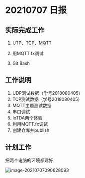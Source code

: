 # 20210707 日报



## 实际完成工作

1. UTP、TCP、MQTT

2. 用MQTT.fx调试
3. Git Bash

## 工作说明

1. UDP测试数据（学号2018080405）
2. TCP测试数据（学号2018080405）
3. MQTT主题测试数据
4. 串口调试
5. IoTDA两个体验
6. 利用MQTT.fx调试
7. 创建仓库并publish

## 计划工作

把两个电脑的环境都建好



![image-20210707090628093](C:\Users\LIGHTBLUE\AppData\Roaming\Typora\typora-user-images\image-20210707090628093.png)

